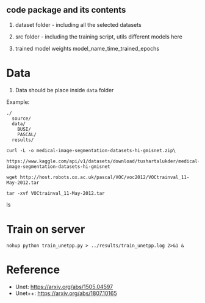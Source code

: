 
## code package and its contents
1. dataset folder - including all the selected datasets

2. src folder - including the 
    training script, 
    utils
    different models here

3. trained model weights
    model_name_time_trained_epochs




# Data

1. Data should be place inside `data` folder

Example:  
```
./    
  source/    
  data/   
    BUSI/   
    PASCAL/   
  results/    
```

```
curl -L -o medical-image-segmentation-datasets-hi-gmisnet.zip\
  https://www.kaggle.com/api/v1/datasets/download/tushartalukder/medical-image-segmentation-datasets-hi-gmisnet
```  
```
wget http://host.robots.ox.ac.uk/pascal/VOC/voc2012/VOCtrainval_11-May-2012.tar  

tar -xvf VOCtrainval_11-May-2012.tar
``` 
ls

# Train on server  

```
nohup python train_unetpp.py > ../results/train_unetpp.log 2>&1 &
```

# Reference
- Unet: https://arxiv.org/abs/1505.04597
- Unet++: https://arxiv.org/abs/1807.10165
